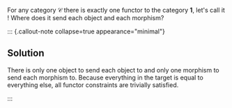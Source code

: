 For any category $\mathcal{C}$ there is exactly one functor to the category 
**1**, let's call it $!$ Where does it send each object and each morphism?

::: {.callout-note collapse=true appearance="minimal"}
## Solution
There is only one object to send each object to and only one morphism to send 
each morphism to. Because everything in the target is equal to everything else, 
all functor constraints are trivially satisfied.

:::